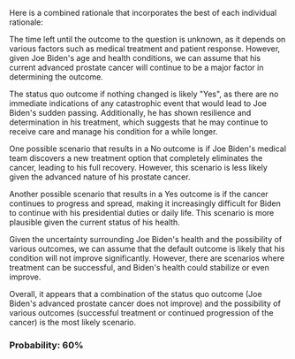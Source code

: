 Here is a combined rationale that incorporates the best of each individual rationale:

The time left until the outcome to the question is unknown, as it depends on various factors such as medical treatment and patient response. However, given Joe Biden's age and health conditions, we can assume that his current advanced prostate cancer will continue to be a major factor in determining the outcome.

The status quo outcome if nothing changed is likely "Yes", as there are no immediate indications of any catastrophic event that would lead to Joe Biden's sudden passing. Additionally, he has shown resilience and determination in his treatment, which suggests that he may continue to receive care and manage his condition for a while longer.

One possible scenario that results in a No outcome is if Joe Biden's medical team discovers a new treatment option that completely eliminates the cancer, leading to his full recovery. However, this scenario is less likely given the advanced nature of his prostate cancer.

Another possible scenario that results in a Yes outcome is if the cancer continues to progress and spread, making it increasingly difficult for Biden to continue with his presidential duties or daily life. This scenario is more plausible given the current status of his health.

Given the uncertainty surrounding Joe Biden's health and the possibility of various outcomes, we can assume that the default outcome is likely that his condition will not improve significantly. However, there are scenarios where treatment can be successful, and Biden's health could stabilize or even improve.

Overall, it appears that a combination of the status quo outcome (Joe Biden's advanced prostate cancer does not improve) and the possibility of various outcomes (successful treatment or continued progression of the cancer) is the most likely scenario.

### Probability: 60%
